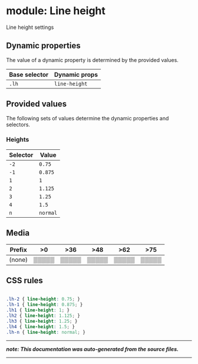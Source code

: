 # module: Line height

Line height settings








## Dynamic properties
The value of a dynamic property is determined by the provided values.

| Base selector | Dynamic props |
| ------------- | ------------- |
| `.lh` |`line-height`|





## Provided values
The following sets of values determine the dynamic properties and selectors.

### Heights

Selector  | Value
--------- | ---------
`-2` | `0.75`
`-1` | `0.875`
`1` | `1`
`2` | `1.125`
`3` | `1.25`
`4` | `1.5`
`n` | `normal`





## Media





| Prefix  |  >0 |  >36 |  >48 |  >62 |  >75 | 
| :------:  |  :---------: |  :---------: |  :---------: |  :---------: |  :---------: | 
|  (none)  |▒▒▒▒▒|▒▒▒▒▒|▒▒▒▒▒|▒▒▒▒▒|▒▒▒▒▒|






## CSS rules
```css

.lh-2 { line-height: 0.75; }
.lh-1 { line-height: 0.875; }
.lh1 { line-height: 1; }
.lh2 { line-height: 1.125; }
.lh3 { line-height: 1.25; }
.lh4 { line-height: 1.5; }
.lh-n { line-height: normal; }

```

- - - - -
_**note: This documentation was auto-generated from the source files.**_
- - - - -